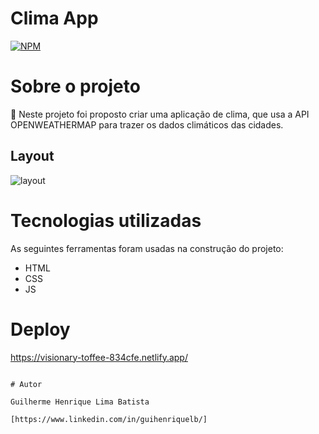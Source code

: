 # Clima App

[![NPM](https://img.shields.io/npm/l/react)](https://github.com/guihenriquelb/clima-app/blob/master/LICENSE) 

# Sobre o projeto

🚀 Neste projeto foi proposto criar uma aplicação de clima, que usa a API OPENWEATHERMAP para trazer os dados climáticos das cidades.

## Layout 

![layout](https://i.imgur.com/bctvpVa.png)


# Tecnologias utilizadas

As seguintes ferramentas foram usadas na construção do projeto:

- HTML
- CSS
- JS

# Deploy

https://visionary-toffee-834cfe.netlify.app/

```

# Autor

Guilherme Henrique Lima Batista

[https://www.linkedin.com/in/guihenriquelb/]
